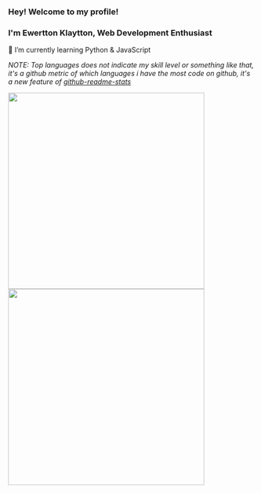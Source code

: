 ### Hey! Welcome to my profile!
### I'm Ewertton Klaytton, Web Development Enthusiast


🌱 I’m currently learning Python & JavaScript

*NOTE: Top languages does not indicate my skill level or something like that, it's a github metric of which languages i have the most code on github, it's a new feature of [github-readme-stats](https://github.com/anuraghazra/github-readme-stats)*

<a href="https://github.com/anuraghazra/github-readme-stats">
  <img width="400px" align="left" 
      src="https://github-readme-stats.vercel.app/api/top-langs/?username=Ewertton&hide=html&layout=compact&theme=radical" />
</a>
  
<a href="https://github.com/anuraghazra/github-readme-stats">
  <img width="400px" align="left" 
src="https://github-readme-stats.vercel.app/api?username=Ewertton&include_all_commits=true&count_private=true&theme=radical" />
</a>


<!--
**Ewertton/Ewertton** is a ✨ _special_ ✨ repository because its `README.md` (this file) appears on your GitHub profile.

Here are some ideas to get you started:

- 🔭 I’m currently working on ...
- 🌱 I’m currently learning ...
- 👯 I’m looking to collaborate on ...
- 🤔 I’m looking for help with ...
- 💬 Ask me about ...
- 📫 How to reach me: ...
- 😄 Pronouns: ...
- ⚡ Fun fact: ...
-->

